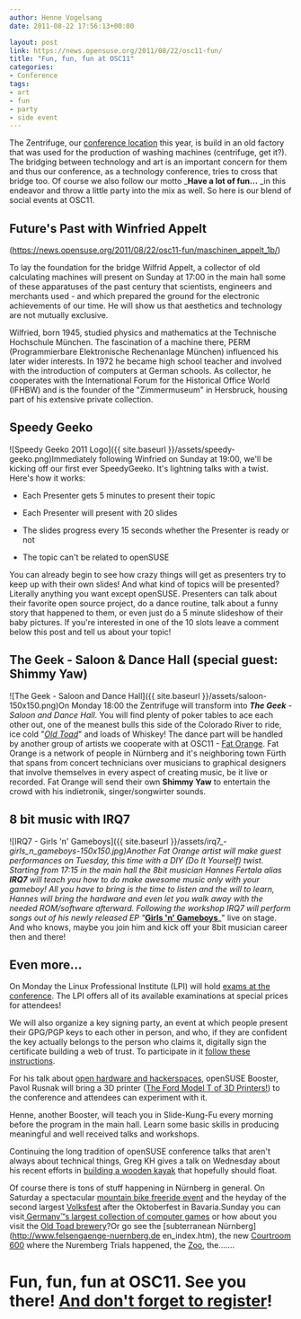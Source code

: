 ```yaml
---
author: Henne Vogelsang
date: 2011-08-22 17:56:13+00:00

layout: post
link: https://news.opensuse.org/2011/08/22/osc11-fun/
title: "Fun, fun, fun at OSC11"
categories:
- Conference
tags:
- art
- fun
- party
- side event
---
```

The Zentrifuge, our [conference location](http://conference.opensuse.org/location) this year, is build in an old factory that was used for the production of washing machines (centrifuge, get it?). The bridging between technology and art is an important concern for them and thus our conference, as a technology conference, tries to cross that bridge too. Of course we also follow our motto _**Have a lot of fun...** _in this endeavor and throw a little party into the mix as well. So here is our blend of social events at OSC11.


## <!-- more -->Future's Past with Winfried Appelt


(https://news.opensuse.org/2011/08/22/osc11-fun/maschinen_appelt_1b/)

To lay the foundation for the bridge Wilfrid Appelt, a collector of old calculating machines will present on Sunday at 17:00 in the main hall some of these apparatuses of the past century that scientists, engineers and merchants used - and which prepared the ground for the electronic achievements of our time. He will show us that aesthetics and technology are not mutually exclusive.

Wilfried, born 1945, studied physics and mathematics at the Technische Hochschule München. The fascination of a machine there, PERM (Programmierbare Elektronische Rechenanlage München) influenced his later wider interests. In 1972 he became high school teacher and involved with the introduction of computers at German schools. As collector, he cooperates with the International Forum for the Historical Office World (IFHBW) and is the founder of the "Zimmermuseum" in Hersbruck, housing part of his extensive private collection.


## Speedy Geeko


![Speedy Geeko 2011 Logo]({{ site.baseurl }}/assets/speedy-geeko.png)Immediately following Winfried on Sunday at 19:00, we'll be kicking off our first ever SpeedyGeeko. It's lightning talks with a twist. Here's how it works:



	
  * Each Presenter gets 5 minutes to present their topic

	
  * Each Presenter will present with 20 slides

	
  * The slides progress every 15 seconds whether the Presenter is ready or not

	
  * The topic can't be related to openSUSE


You can already begin to see how crazy things will get as presenters try to keep up with their own slides! And what kind of topics will be presented? Literally anything you  want except openSUSE. Presenters can talk about their  favorite open source project, do a dance routine, talk about a funny story that happened to them, or even just do a 5 minute slideshow of their baby pictures. If you're interested in one of the 10 slots leave a comment below this post and tell us about your topic!


## The Geek - Saloon & Dance Hall (special guest: Shimmy Yaw)


![The Geek - Saloon and Dance Hall]({{ site.baseurl }}/assets/saloon-150x150.png)On Monday 18:00 the Zentrifuge will transform into _**The Geek** - Saloon and Dance Hall_. You will find plenty of poker tables to ace each other out, one of the meanest bulls this side of the Colorado River to ride, ice cold "[_Old Toad_](http://en.opensuse.org/openSUSE:Beer)" and loads of Whiskey! The dance part will be handled by another group of artists we cooperate with at OSC11 - [Fat Orange](http://fatorange.de/). Fat Orange is a network of people in Nürnberg and it's neighboring town Fürth that spans from concert technicians over musicians to graphical designers that involve themselves in every aspect of creating music, be it live or recorded. Fat Orange will send their own **Shimmy Yaw** to entertain the crowd with his indietronik, singer/songwirter sounds.


  




## 8 bit music with IRQ7


![IRQ7 - Girls 'n' Gameboys]({{ site.baseurl }}/assets/irq7_-_girls_n_gameboys-150x150.jpg)Another Fat Orange artist will make guest performances on Tuesday, this time with a DIY (Do It Yourself) twist. Starting from 17:15 in the main hall the 8bit musician Hannes Fertala alias **IRQ7** will teach you how to do make awesome music only with your gameboy! All you have to bring is the time to listen and the will to learn, Hannes will bring the hardware and even let you walk away with the needed ROM/software afterward. Following the workshop IRQ7 will perform songs out of his newly released EP "_**[Girls 'n' Gameboys](http://irq7.blogspot.com/2011/08/irq7-girls-n-gameboys-ep.html)**_" live on stage. And who knows, maybe you join him and kick off your 8bit musician career then and there!


## Even more...


On Monday the Linux Professional Institute (LPI) will hold [exams at the conference](http://conference.opensuse.org/lpi-exams/). The LPI offers all of its available examinations at special prices for attendees!

We will also organize a key signing party, an event at which people present their GPG/PGP keys to each other in person, and who, if they are confident the key actually belongs to the person who claims it, digitally sign the certificate building a web of trust. To participate in it [follow these instructions](http://www.luckylemon.de/?p=91).

For his talk about [open hardware and hackerspaces](http://conference.opensuse.org/indico//contributionDisplay.py?contribId=24&confId=2), openSUSE Booster, Pavol Rusnak will bring a 3D printer ([The Ford Model T of 3D Printers!](http://reprap.org/wiki/Prusa)) to the conference and attendees can experiment with it.

Henne, another Booster, will teach you in Slide-Kung-Fu every morning before the program in the main hall. Learn some basic skills in producing meaningful and well received talks and workshops.

Continuing the long tradition of openSUSE conference talks that aren't always about technical things, Greg KH gives a talk on Wednesday about his recent efforts in [building a wooden kayak](http://conference.opensuse.org/indico//contributionDisplay.py?contribId=11&confId=2) that hopefully should float.

Of course there is tons of stuff happening in Nürnberg in general. On Saturday a spectacular [mountain bike freeride event](http://www.redbull.de/cs/Satellite/de_DE/Event/Red-Bull-District-Ride-021242958314861) and the heyday of the second largest [Volksfest](http://www.volksfest-nuernberg.de/) after the Oktoberfest in Bavaria.Sunday you can visit[ Germany™s largest collection of computer games](http://www.museen.nuernberg.de/industriekultur/) or how about you visit the [Old Toad brewery](http://www.klosterbrauerei-weissenohe.de/)?Or go see the [subterranean Nürnberg](http://www.felsengaenge-nuernberg.de en_index.htm), the new [Courtroom 600](http://www.memorium-nuremberg.de/) where the Nuremberg Trials happened, the [Zoo](http://tiergarten.nuernberg.de), the.......


# Fun, fun, fun at OSC11. See you there! [And don't forget to register](http://conference.opensuse.org/register)!

		
